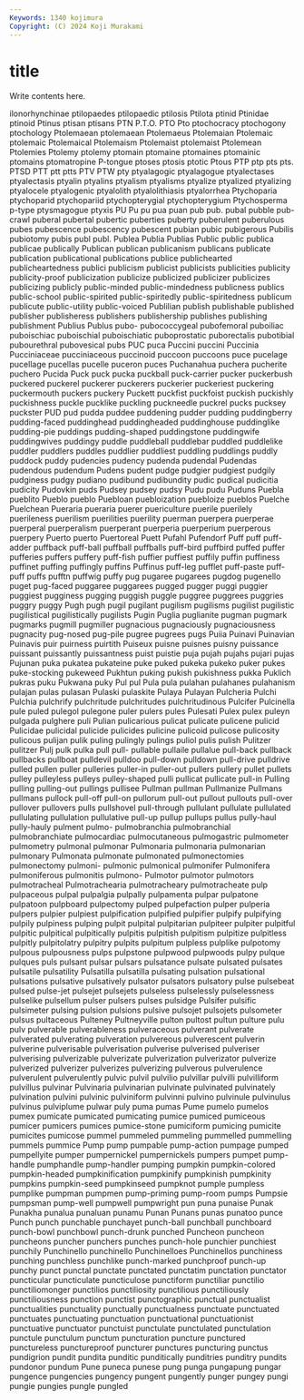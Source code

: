 ```yaml
---
Keywords: 1340 kojimura
Copyright: (C) 2024 Koji Murakami
---
```


# title

Write contents here.



ilonorhynchinae ptilopaedes ptilopaedic ptilosis Ptilota
ptinid Ptinidae ptinoid Ptinus ptisan ptisans PTN P.T.O. PTO Pto
ptochocracy ptochogony ptochology Ptolemaean ptolemaean Ptolemaeus Ptolemaian Ptolemaic ptolemaic Ptolemaical
Ptolemaism Ptolemaist ptolemaist Ptolemean Ptolemies Ptolemy ptolemy ptomain ptomaine ptomaines
ptomainic ptomains ptomatropine P-tongue ptoses ptosis ptotic Ptous PTP ptp
pts pts. PTSD PTT ptt ptts PTV PTW pty ptyalagogic
ptyalagogue ptyalectases ptyalectasis ptyalin ptyalins ptyalism ptyalisms ptyalize ptyalized ptyalizing
ptyalocele ptyalogenic ptyalolith ptyalolithiasis ptyalorrhea Ptychoparia ptychoparid ptychopariid ptychopterygial ptychopterygium
Ptychosperma p-type ptysmagogue ptyxis PU Pu pu pua puan pub
pub. pubal pubble pub-crawl puberal pubertal pubertic puberties puberty puberulent
puberulous pubes pubescence pubescency pubescent pubian pubic pubigerous Pubilis pubiotomy
pubis publ publ. Publea Publia Publias Public public publica publicae
publically Publican publican publicanism publicans publicate publication publicational publications publice
publichearted publicheartedness publici publicism publicist publicists publicities publicity publicity-proof publicization
publicize publicized publicizer publicizes publicizing publicly public-minded public-mindedness publicness publics
public-school public-spirited public-spiritedly public-spiritedness publicum publicute public-utility public-voiced Publilian publish
publishable published publisher publisheress publishers publishership publishes publishing publishment Publius
Publus pubo- pubococcygeal pubofemoral puboiliac puboischiac puboischial puboischiatic puboprostatic puborectalis
pubotibial pubourethral pubovesical pubs PUC puca Puccini puccini Puccinia Pucciniaceae
pucciniaceous puccinoid puccoon puccoons puce pucelage pucellage pucellas pucelle puceron
puces Puchanahua puchera pucherite puchero Pucida Puck puck pucka puckball
puck-carrier pucker puckerbush puckered puckerel puckerer puckerers puckerier puckeriest puckering
puckermouth puckers puckery Puckett puckfist puckfoist puckish puckishly puckishness puckle
pucklike puckling puckneedle puckrel pucks pucksey puckster PUD pud pudda
puddee puddening pudder pudding puddingberry pudding-faced puddinghead puddingheaded puddinghouse puddinglike
pudding-pie puddings pudding-shaped puddingstone puddingwife puddingwives puddingy puddle puddleball puddlebar
puddled puddlelike puddler puddlers puddles puddlier puddliest puddling puddlings puddly
puddock puddy pudencies pudency pudenda pudendal Pudendas pudendous pudendum Pudens
pudent pudge pudgier pudgiest pudgily pudginess pudgy pudiano pudibund pudibundity
pudic pudical pudicitia pudicity Pudovkin puds Pudsey pudsey pudsy Pudu
pudu Puduns Puebla pueblito Pueblo pueblo Puebloan puebloization puebloize pueblos
Puelche Puelchean Pueraria pueraria puerer puericulture puerile puerilely puerileness puerilism
puerilities puerility puerman puerpera puerperae puerperal puerperalism puerperant puerperia puerperium
puerperous puerpery Puerto puerto Puertoreal Puett Pufahl Pufendorf Puff puff
puff-adder puffback puff-ball puffball puffballs puff-bird puffbird puffed puffer pufferies
puffers puffery puff-fish puffier puffiest puffily puffin puffiness puffinet puffing
puffingly puffins Puffinus puff-leg pufflet puff-paste puff-puff puffs pufftn puffwig
puffy pug pugaree pugarees pugdog pugenello puget pug-faced puggaree puggarees
pugged pugger puggi puggier puggiest pugginess pugging puggish puggle puggree
puggrees puggries puggry puggy Pugh pugh pugil pugilant pugilism pugilisms
pugilist pugilistic pugilistical pugilistically pugilists Pugin Puglia puglianite pugman pugmark
pugmarks pugmill pugmiller pugnacious pugnaciously pugnaciousness pugnacity pug-nosed pug-pile pugree
pugrees pugs Puiia Puinavi Puinavian Puinavis puir puirness puirtith Puiseux
puisne puisnes puisny puissance puissant puissantly puissantness puist puistie puja
pujah pujahs pujari pujas Pujunan puka pukatea pukateine puke puked
pukeka pukeko puker pukes puke-stocking pukeweed Pukhtun puking pukish pukishness
pukka Puklich pukras puku Pukwana puky Pul pul Pula pula
pulahan pulahanes pulahanism pulajan pulas pulasan Pulaski pulaskite Pulaya Pulayan
Pulcheria Pulchi Pulchia pulchrify pulchritude pulchritudes pulchritudinous Pulcifer Pulcinella pule
puled pulegol pulegone puler pulers pules Pulesati Pulex pulex puleyn
pulgada pulghere puli Pulian pulicarious pulicat pulicate pulicene pulicid Pulicidae
pulicidal pulicide pulicides pulicine pulicoid pulicose pulicosity pulicous pulijan pulik
puling pulingly pulings puliol pulis pulish Pulitzer pulitzer Pulj pulk
pulka pull pull- pullable pullaile pullalue pull-back pullback pullbacks pullboat
pulldevil pulldoo pull-down pulldown pull-drive pulldrive pulled pullen puller pulleries
puller-in puller-out pullers pullery pullet pullets pulley pulleyless pulleys pulley-shaped
pulli pullicat pullicate pull-in Pulling pulling pulling-out pullings pullisee Pullman
pullman Pullmanize Pullmans pullmans pullock pull-off pull-on pullorum pull-out pullout
pullouts pull-over pullover pullovers pulls pullshovel pull-through pullulant pullulate pullulated
pullulating pullulation pullulative pull-up pullup pullups pullus pully-haul pully-hauly pulment
pulmo- pulmobranchia pulmobranchial pulmobranchiate pulmocardiac pulmocutaneous pulmogastric pulmometer pulmometry pulmonal
pulmonar Pulmonaria pulmonaria pulmonarian pulmonary Pulmonata pulmonate pulmonated pulmonectomies pulmonectomy
pulmoni- pulmonic pulmonical pulmonifer Pulmonifera pulmoniferous pulmonitis pulmono- Pulmotor pulmotor
pulmotors pulmotracheal Pulmotrachearia pulmotracheary pulmotracheate pulp pulpaceous pulpal pulpalgia pulpally
pulpamenta pulpar pulpatone pulpatoon pulpboard pulpectomy pulped pulpefaction pulper pulperia
pulpers pulpier pulpiest pulpification pulpified pulpifier pulpify pulpifying pulpily pulpiness
pulping pulpit pulpital pulpitarian pulpiteer pulpiter pulpitful pulpitic pulpitical pulpitically
pulpitis pulpitish pulpitism pulpitize pulpitless pulpitly pulpitolatry pulpitry pulpits pulpitum
pulpless pulplike pulpotomy pulpous pulpousness pulps pulpstone pulpwood pulpwoods pulpy
pulque pulques puls pulsant pulsar pulsars pulsatance pulsate pulsated pulsates
pulsatile pulsatility Pulsatilla pulsatilla pulsating pulsation pulsational pulsations pulsative pulsatively
pulsator pulsators pulsatory pulse pulsebeat pulsed pulse-jet pulsejet pulsejets pulseless
pulselessly pulselessness pulselike pulsellum pulser pulsers pulses pulsidge Pulsifer pulsific
pulsimeter pulsing pulsion pulsions pulsive pulsojet pulsojets pulsometer pulsus pultaceous
Pulteney Pultneyville pulton pultost pultun pulture pulu pulv pulverable pulverableness
pulveraceous pulverant pulverate pulverated pulverating pulveration pulvereous pulverescent pulverin pulverine
pulverisable pulverisation pulverise pulverised pulveriser pulverising pulverizable pulverizate pulverization pulverizator
pulverize pulverized pulverizer pulverizes pulverizing pulverous pulverulence pulverulent pulverulently pulvic
pulvil pulvilio pulvillar pulvilli pulvilliform pulvillus pulvinar Pulvinaria pulvinarian pulvinate
pulvinated pulvinately pulvination pulvini pulvinic pulviniform pulvinni pulvino pulvinule pulvinulus
pulvinus pulviplume pulwar puly puma pumas Pume pumelo pumelos pumex
pumicate pumicated pumicating pumice pumiced pumiceous pumicer pumicers pumices pumice-stone
pumiciform pumicing pumicite pumicites pumicose pummel pummeled pummeling pummelled pummelling
pummels pummice Pump pump pumpable pump-action pumpage pumped pumpellyite pumper
pumpernickel pumpernickels pumpers pumpet pump-handle pumphandle pump-handler pumping pumpkin pumpkin-colored
pumpkin-headed pumpkinification pumpkinify pumpkinish pumpkinity pumpkins pumpkin-seed pumpkinseed pumpknot pumple
pumpless pumplike pumpman pumpmen pump-priming pump-room pumps Pumpsie pumpsman pump-well
pumpwell pumpwright pun puna punaise Punak Punakha punalua punaluan punamu
Punan Punans punas punatoo punce Punch punch punchable punchayet punch-ball
punchball punchboard punch-bowl punchbowl punch-drunk punched Puncheon puncheon puncheons puncher
punchers punches punch-hole punchier punchiest punchily Punchinello punchinello Punchinelloes Punchinellos
punchiness punching punchless punchlike punch-marked punchproof punch-up punchy punct punctal
punctate punctated punctatim punctation punctator puncticular puncticulate puncticulose punctiform punctiliar
punctilio punctiliomonger punctilios punctiliosity punctilious punctiliously punctiliousness punction punctist punctographic
punctual punctualist punctualities punctuality punctually punctualness punctuate punctuated punctuates punctuating
punctuation punctuational punctuationist punctuative punctuator punctuist punctulate punctulated punctulation punctule
punctulum punctum puncturation puncture punctured punctureless punctureproof puncturer punctures puncturing
punctus pundigrion pundit pundita punditic punditically punditries punditry pundits pundonor
pundum Pune puneca punese pung punga pungapung pungar pungence pungencies
pungency pungent pungently punger pungey pungi pungie pungies pungle pungled
